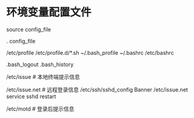 # 环境变量配置文件

source config\_file

. config\_file

/etc/profile
/etc/profile.d/\*.sh
~/.bash\_profile
~/.bashrc
/etc/bashrc

.bash\_logout
.bash\_history

/etc/issue # 本地终端提示信息

/etc/issue.net # 远程登录信息
/etc/ssh/sshd\_config
Banner /etc/issue.net
service sshd restart

/etc/motd # 登录后提示信息

